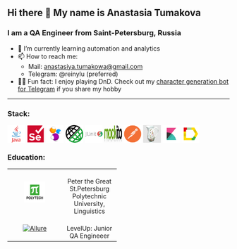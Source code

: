 ## Hi there 👋 My name is Anastasia Tumakova
### I am a QA Engineer from Saint-Petersburg, Russia

- 🌱 I’m currently learning automation and analytics
- 📫 How to reach me: 
    - Mail: anastasiya.tumakowa@gmail.com
    - Telegram: @reinylu (preferred)
- 🧙‍♀️ Fun fact: I enjoy playing DnD. Check out my [character generation bot for Telegram](https://github.com/anstasiatum/i-need-a-hero) if you share my hobby
---
  ### Stack:
  <p align="left">
   <img align="center" src="readmeIcons/java-original-wordmark.svg" height="40" width="40" alt="Java 21" />
   <img align="center" src="readmeIcons/selenium-original.svg" height="40" width="40"  alt="Selenium" />
   <img align="center" src="readmeIcons/Selenide.svg" height="40" width="40"  alt="Selenide" />  
   <img align="center" src="readmeIcons/rest-assured-logo.png" height="40" width="40"  alt="RestAssured" />  
   <img align="center" src="readmeIcons/junit-original-wordmark.svg" height="40" width="40"  alt="JUnit5" />
   <img align="center" src="readmeIcons/Mockito_Logo.png" height="40" width="40"  alt="Mockito" />
   <img align="center" src="readmeIcons/postman-plain.svg" height="40" width="40"  alt="Postman" />
   <img align="center" src="readmeIcons/charles-logo.jpg" height="40" width="40"  alt="Charles" />
   <img align="center" src="readmeIcons/elastic-kibana.svg" height="40" width="40"  alt="Kibana" />
   <img align="center" src="readmeIcons/Allure.svg" height="40" width="40"  alt="AllureReport" />
  </p>

### Education:


<div align="center">
  <table>
    <tr>
      <!-- First row -->
      <td align="center" width="110">
        <a href="https://english.spbstu.ru/" target="_blank">
          <img src="readmeIcons/polytech.png" width="48" height="48" alt="Java" />
        </a>
      </td>
      <td align="center" width="110">
        <br> Peter the Great St.Petersburg Polytechnic University, Linguistics
      </td>
    </tr>
    <tr>
      <!-- Second row -->
      </td>
      <td align="center" width="110">
        <a href="https://levelp.ru/courses/testirovanie/the-testing-junior-test-engineer/" target="_blank">
          <img src="readmemedia/Allure.svg" width="48" height="48" alt="Allure" />
        </a>
      </td>
      <td align="center" width="110">
        <br>LevelUp: Junior QA Engineeer
    </tr>
  </table>
</div>
